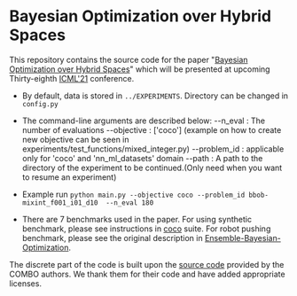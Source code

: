 # Bayesian Optimization over Hybrid Spaces

This repository contains the source code for the paper "[Bayesian Optimization over Hybrid Spaces]()" which will be presented at upcoming Thirty-eighth [ICML'21](https://icml.cc/Conferences/2021/AcceptedPapersInitial) conference. 

- By default, data is stored in `../EXPERIMENTS`. Directory can be changed in `config.py`
- The command-line arguments are described below:
         --n_eval : The number of evaluations
         --objective : ['coco'] (example on how to create new objective can be seen in experiments/test_functions/mixed_integer.py)
     --problem_id : applicable only for 'coco' and 'nn_ml_datasets' domain
         --path : A path to the directory of the experiment to be continued.(Only need when you want to resume an experiment)

- Example run
```python main.py --objective coco --problem_id bbob-mixint_f001_i01_d10  --n_eval 180```

- There are 7 benchmarks used in the paper. For using synthetic benchmark, please see instructions in [coco](https://github.com/numbbo/coco) suite. For robot pushing benchmark, please see the original description in [Ensemble-Bayesian-Optimization](https://github.com/zi-w/Ensemble-Bayesian-Optimization).

The discrete part of the code is built upon the [source code](https://github.com/QUVA-Lab/COMBO) provided by the COMBO authors. We thank them for their code and have added appropriate licenses. 


